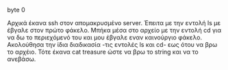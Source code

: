 byte 0

Αρχικά έκανα ssh στον απομακρυσμένο server. Έπειτα με την εντολή ls με έβγαλε στον πρώτο φάκελο. Μπήκα μέσα στο αρχείο με την εντολή cd για να δω το περιεχόμενό του και μου έβγαλε εναν καινούργιο φάκελο. Ακολούθησα την ίδια διαδικασία -τις εντολές ls και cd- εως ότου να βρω το αρχέιο. Τότε έκανα cat treasure ώστε να βρω το string και να το ανεβάσω. 
